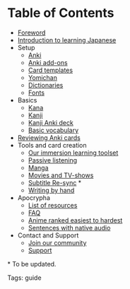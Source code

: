 # Table of Contents

* [Foreword](foreword.html)
* [Introduction to learning Japanese](introduction-to-learning-japanese.html)
* Setup
	* [Anki](setting-up-anki.html)
	* [Anki add-ons](useful-anki-add-ons-for-japanese.html)
	* [Card templates](discussing-various-card-templates.html)
	* [Yomichan](setting-up-yomichan.html)
	* [Dictionaries](yomichan-and-epwing-dictionaries.html)
	* [Fonts](japanese-fonts.html)
* Basics
	* [Kana](learning-kana-in-two-days.html)
	* [Kanji](learning-kanji.html)
	* [Kanji Anki deck](jp1k-anki-deck.html)
	* [Basic vocabulary](basic-vocabulary.html)
* [Reviewing Anki cards](how-to-review.html)
* Tools and card creation
	* [Our immersion learning toolset](our-immersion-learning-toolset.html)
	* [Passive listening](passive-listening.html)
	* [Manga](mining-from-manga.html)
	* [Movies and TV-shows](mining-from-movies-and-tv-shows.html)
	* [Subtitle Re-sync](https://github.com/Ajatt-Tools/autosubsync-mpv) *
	* [Writing by hand](writing-japanese.html)
* Apocrypha
	* [List of resources](resources.html)
	* [FAQ](faq.html)
	* [Anime ranked easiest to hardest](random-anime-ranked-easiest-to-hardest.html)
	* [Sentences with native audio](ankidrone-sentence-pack.html)
* Contact and Support
	* [Join our community](join-our-community.html)
	* [Support](donating-to-tatsumoto.html)

\* To be updated.

Tags: guide
